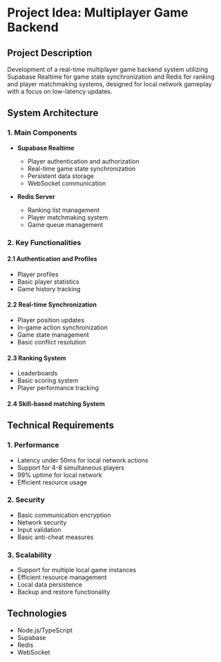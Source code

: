 # Project Idea: Multiplayer Game Backend

## Project Description

Development of a real-time multiplayer game backend system utilizing Supabase Realtime for game state synchronization and Redis for ranking and player matchmaking systems, designed for local network gameplay with a focus on low-latency updates.

## System Architecture

### 1. Main Components

- **Supabase Realtime**

  - Player authentication and authorization
  - Real-time game state synchronization
  - Persistent data storage
  - WebSocket communication

- **Redis Server**

  - Ranking list management
  - Player matchmaking system
  - Game queue management

### 2. Key Functionalities

#### 2.1 Authentication and Profiles

- Player profiles
- Basic player statistics
- Game history tracking

#### 2.2 Real-time Synchronization

- Player position updates
- In-game action synchronization
- Game state management
- Basic conflict resolution

#### 2.3 Ranking System

- Leaderboards
- Basic scoring system
- Player performance tracking

#### 2.4 Skill-based matching System

## Technical Requirements

### 1. Performance

- Latency under 50ms for local network actions
- Support for 4-8 simultaneous players
- 99% uptime for local network
- Efficient resource usage

### 2. Security

- Basic communication encryption
- Network security
- Input validation
- Basic anti-cheat measures

### 3. Scalability

- Support for multiple local game instances
- Efficient resource management
- Local data persistence
- Backup and restore functionality

## Technologies

- Node.js/TypeScript
- Supabase
- Redis
- WebSocket
